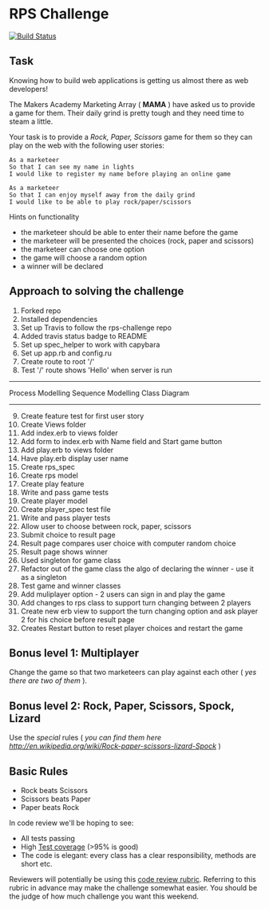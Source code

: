 # RPS Challenge

[![Build Status](https://travis-ci.org/micosmin/rps-challenge.svg?branch=master)](https://travis-ci.org/micosmin/rps-challenge)

## Task

Knowing how to build web applications is getting us almost there as web developers!

The Makers Academy Marketing Array ( **MAMA** ) have asked us to provide a game for them. Their daily grind is pretty tough and they need time to steam a little.

Your task is to provide a _Rock, Paper, Scissors_ game for them so they can play on the web with the following user stories:

```
As a marketeer
So that I can see my name in lights
I would like to register my name before playing an online game

As a marketeer
So that I can enjoy myself away from the daily grind
I would like to be able to play rock/paper/scissors
```

Hints on functionality

- the marketeer should be able to enter their name before the game
- the marketeer will be presented the choices (rock, paper and scissors)
- the marketeer can choose one option
- the game will choose a random option
- a winner will be declared

## Approach to solving the challenge

1. Forked repo
2. Installed dependencies
3. Set up Travis to follow the rps-challenge repo
4. Added travis status badge to README
5. Set up spec_helper to work with capybara
6. Set up app.rb and config.ru
7. Create route to root '/'
8. Test '/' route shows 'Hello' when server is run

---

Process Modelling
Sequence Modelling
Class Diagram

---

9. Create feature test for first user story
10. Create Views folder
11. Add index.erb to views folder
12. Add form to index.erb with Name field and Start game button
13. Add play.erb to views folder
14. Have play.erb display user name
15. Create rps_spec
16. Create rps model
17. Create play feature
18. Write and pass game tests
19. Create player model
20. Create player_spec test file
21. Write and pass player tests
22. Allow user to choose between rock, paper, scissors
23. Submit choice to result page
24. Result page compares user choice with computer random choice
25. Result page shows winner
26. Used singleton for game class
27. Refactor out of the game class the algo of declaring the winner - use it as a singleton
28. Test game and winner classes
29. Add muliplayer option - 2 users can sign in and play the game
30. Add changes to rps class to support turn changing between 2 players
31. Create new erb view to support the turn changing option and ask player 2 for his choice before result page
32. Creates Restart button to reset player choices and restart the game

## Bonus level 1: Multiplayer

Change the game so that two marketeers can play against each other ( _yes there are two of them_ ).

## Bonus level 2: Rock, Paper, Scissors, Spock, Lizard

Use the _special_ rules ( _you can find them here http://en.wikipedia.org/wiki/Rock-paper-scissors-lizard-Spock_ )

## Basic Rules

- Rock beats Scissors
- Scissors beats Paper
- Paper beats Rock

In code review we'll be hoping to see:

- All tests passing
- High [Test coverage](https://github.com/makersacademy/course/blob/master/pills/test_coverage.md) (>95% is good)
- The code is elegant: every class has a clear responsibility, methods are short etc.

Reviewers will potentially be using this [code review rubric](docs/review.md). Referring to this rubric in advance may make the challenge somewhat easier. You should be the judge of how much challenge you want this weekend.
